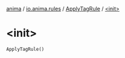 [anima](../../index.md) / [io.anima.rules](../index.md) / [ApplyTagRule](index.md) / [&lt;init&gt;](./-init-.md)

# &lt;init&gt;

`ApplyTagRule()`